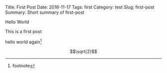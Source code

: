 Title: First Post
Date: 2016-11-17
Tags: first
Category: test
Slug: first-post
Summary: Short summary of first-post

Hello World

This is a first post

hello world again[^1]

$$\sqrt{2}$$

[^1]: footnote
